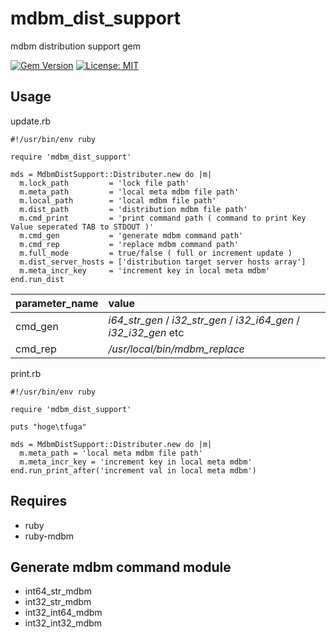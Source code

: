# mdbm_dist_support
mdbm distribution support gem

[![Gem Version](https://badge.fury.io/rb/mdbm_dist_support.svg)](https://badge.fury.io/rb/mdbm_dist_support)
[![License: MIT](https://img.shields.io/badge/License-MIT-yellow.svg)](https://opensource.org/licenses/MIT)

## Usage

update.rb
```
#!/usr/bin/env ruby

require 'mdbm_dist_support'

mds = MdbmDistSupport::Distributer.new do |m|
  m.lock_path         = 'lock file path'
  m.meta_path         = 'local meta mdbm file path'
  m.local_path        = 'local mdbm file path'
  m.dist_path         = 'distribution mdbm file path'
  m.cmd_print         = 'print command path ( command to print Key Value seperated TAB to STDOUT )'
  m.cmd_gen           = 'generate mdbm command path'
  m.cmd_rep           = 'replace mdbm command path'
  m.full_mode         = true/false ( full or increment update )
  m.dist_server_hosts = ['distribution target server hosts array']
  m.meta_incr_key     = 'increment key in local meta mdbm'
end.run_dist
```
|parameter_name|value|
|:-----------|:------------|
|cmd_gen|_i64_str_gen_ / _i32_str_gen_ / _i32_i64_gen_ / _i32_i32_gen_ etc|
|cmd_rep|_/usr/local/bin/mdbm_replace_|

print.rb
```
#!/usr/bin/env ruby

require 'mdbm_dist_support'

puts "hoge\tfuga"

mds = MdbmDistSupport::Distributer.new do |m|
  m.meta_path = 'local meta mdbm file path'
  m.meta_incr_key = 'increment key in local meta mdbm'
end.run_print_after('increment val in local meta mdbm')
```

## Requires
* ruby
* ruby-mdbm

## Generate mdbm command module
* int64_str_mdbm
* int32_str_mdbm
* int32_int64_mdbm
* int32_int32_mdbm
